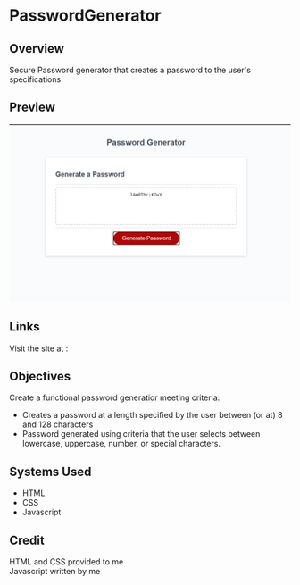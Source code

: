 # PasswordGenerator

## Overview
Secure Password generator that creates a password to the user's specifications

## Preview

![Preview Image](https://github.com/IamAlphena/PasswordGenerator/blob/main/Assets/Images/Generator.PNG?raw=true)

## Links
Visit the site at : 

## Objectives
Create a functional password generatior meeting criteria:  
* Creates a password at a length specified by the user between (or at) 8 and 128 characters
* Password generated using criteria that the user selects between lowercase, uppercase, number, or special characters. 

## Systems Used
* HTML  
* CSS
* Javascript

## Credit 
HTML and CSS provided to me  
Javascript written by me
